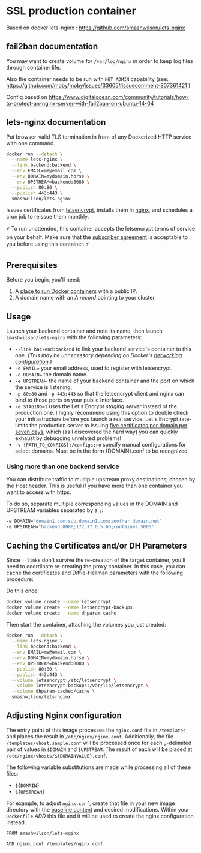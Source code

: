 # SSL production container

Based on docker lets-nginx :  https://github.com/smashwilson/lets-nginx

## fail2ban documentation

You may want to create volume for `/var/log/nginx` in order to keep log files through container life.

Also the container needs to be run with `NET_ADMIN` capability (see: https://github.com/moby/moby/issues/33605#issuecomment-307361421 )

Config based on https://www.digitalocean.com/community/tutorials/how-to-protect-an-nginx-server-with-fail2ban-on-ubuntu-14-04

## lets-nginx documentation

Put browser-valid TLS termination in front of any Dockerized HTTP service with one command.

```bash
docker run --detach \
  --name lets-nginx \
  --link backend:backend \
  --env EMAIL=me@email.com \
  --env DOMAIN=mydomain.horse \
  --env UPSTREAM=backend:8080 \
  --publish 80:80 \
  --publish 443:443 \
  smashwilson/lets-nginx
```

Issues certificates from [letsencrypt](https://letsencrypt.org/), installs them in [nginx](https://www.nginx.com/), and schedules a cron job to reissue them monthly.

:zap: To run unattended, this container accepts the letsencrypt terms of service on your behalf. Make sure that the [subscriber agreement](https://letsencrypt.org/repository/) is acceptable to you before using this container. :zap:

## Prerequisites

Before you begin, you'll need:

 1. A [place to run Docker containers](https://getcarina.com/) with a public IP.
 2. A domain name with an *A record* pointing to your cluster.

## Usage

Launch your backend container and note its name, then launch `smashwilson/lets-nginx` with the following parameters:

 * `--link backend:backend` to link your backend service's container to this one. *(This may be unnecessary depending on Docker's [networking configuration](https://docs.docker.com/engine/userguide/networking/dockernetworks/).)*
 * `-e EMAIL=` your email address, used to register with letsencrypt.
 * `-e DOMAIN=` the domain name.
 * `-e UPSTREAM=` the name of your backend container and the port on which the service is listening.
 * `-p 80:80` and `-p 443:443` so that the letsencrypt client and nginx can bind to those ports on your public interface.
 * `-e STAGING=1` uses the Let's Encrypt *staging server* instead of the production one.
            I highly recommend using this option to double check your infrastructure before you launch a real service.
            Let's Encrypt rate-limits the production server to issuing
            [five certificates per domain per seven days](https://community.letsencrypt.org/t/public-beta-rate-limits/4772/3),
            which (as I discovered the hard way) you can quickly exhaust by debugging unrelated problems!
 * `-v {PATH_TO_CONFIGS}:/configs:ro` specify manual configurations for select domains.  Must be in the form {DOMAIN}.conf to be recognized.

### Using more than one backend service

You can distribute traffic to multiple upstream proxy destinations, chosen by the Host header. This is useful if you have more than one container you want to access with https.

To do so, separate multiple corresponding values in the DOMAIN and UPSTREAM variables separated by a `;`:

```bash
-e DOMAIN="domain1.com;sub.domain1.com;another.domain.net"
-e UPSTREAM="backend:8080;172.17.0.5:60;container:5000"
```

## Caching the Certificates and/or DH Parameters

Since `--link`s don't survive the re-creation of the target container, you'll need to coordinate re-creating
the proxy container. In this case, you can cache the certificates and Diffie-Hellman parameters with the following procedure:

Do this once:

```bash
docker volume create --name letsencrypt
docker volume create --name letsencrypt-backups
docker volume create --name dhparam-cache
```

Then start the container, attaching the volumes you just created:

```bash
docker run --detach \
  --name lets-nginx \
  --link backend:backend \
  --env EMAIL=me@email.com \
  --env DOMAIN=mydomain.horse \
  --env UPSTREAM=backend:8080 \
  --publish 80:80 \
  --publish 443:443 \
  --volume letsencrypt:/etc/letsencrypt \
  --volume letsencrypt-backups:/var/lib/letsencrypt \
  --volume dhparam-cache:/cache \
  smashwilson/lets-nginx
```

## Adjusting Nginx configuration

The entry point of this image processes the `nginx.conf` file in `/templates` and places the result in `/etc/nginx/nginx.conf`. Additionally, the file `/templates/vhost.sample.conf` will be processed once for each `;`-delimited pair of values in `$DOMAIN` and `$UPSTREAM`. The result of each will be placed at `/etc/nginx/vhosts/${DOMAINVALUE}.conf`.

The following variable substitutions are made while processing all of these files:

* `${DOMAIN}`
* `${UPSTREAM}`

For example, to adjust `nginx.conf`, create that file in your new image directory with the [baseline content](templates/nginx.conf) and desired modifications. Within your `Dockerfile` *ADD* this file and it will be used to create the nginx configuration instead.

```docker
FROM smashwilson/lets-nginx

ADD nginx.conf /templates/nginx.conf
```
